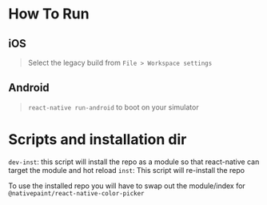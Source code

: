 # How To Run
## iOS
> Select the legacy build from `File > Workspace settings`

## Android
> `react-native run-android` to boot on your simulator


# Scripts and installation dir
`dev-inst`: this script will install the repo as a module so that react-native can target the module and hot reload
`inst`: This script will re-install the repo

To use the installed repo you will have to swap out the module/index for `@nativepaint/react-native-color-picker`
